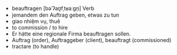 
- beauftragen	[bəˈʔaʊ̯fˌtʁaːɡn̩]	Verb
- jemandem den Auftrag geben, etwas zu tun	
- giao nhiệm vụ, thuê
- to commission / to hire
- Er hätte eine regionale Firma beauftragen sollen.	
- Auftrag (order), Auftraggeber (client), beauftragt (commissioned)	
- tractare (to handle)